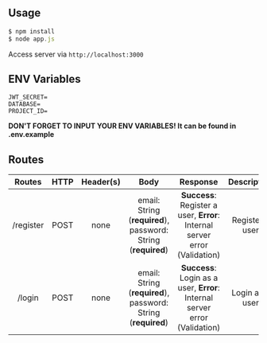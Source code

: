 ## Usage
```javascript
$ npm install
$ node app.js
```
Access server via `http://localhost:3000`<br>

## ENV Variables
```
JWT_SECRET=
DATABASE=
PROJECT_ID=
```
**DON'T FORGET TO INPUT YOUR ENV VARIABLES! It can be found in .env.example**


##  Routes
|Routes|HTTP|Header(s)|Body|Response|Description|
|:--:|:--:|:--:|:--:|:--:|:--:|
|/register  |POST  |none|email: String (**required**),  password: String (**required**)|**Success**: Register a user, **Error**: Internal server error (Validation)|Register a user|
|/login  |POST  |none|email: String (**required**), password: String (**required**) |**Success**: Login as a user, **Error**: Internal server error (Validation)|Login as a user|